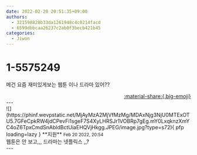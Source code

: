 ```yaml
---
date: 2022-02-20 20:51:35+09:00
authors:
  - 321598828b33da1261948c4c0214facd
  - 6599dbbcaa26237c2ab0f3becb421b45
categories:
  - Jiwon
---
```


# 1-5575249

<div class="post-container" markdown="1">
<div class="content-container md-sidebar__scrollwrap" markdown="1">

메건 요즘 재미있게보는 웹툰 이나 드라마 있어??

</div>
</div>

<div style="text-align: right;" markdown="1">
<a href="https://weverse.io/fromis9/fanpost/1-5575249" style="text-align: right;">:material-share:{.big-emoji}</a>
</div>
---

<div class="comments-container md-sidebar__scrollwrap" markdown="1">
<div class="comment" markdown="1">
<div class='id-container' markdown="1">
![](https://phinf.wevpstatic.net/MjAyMzA2MjVfMzMg/MDAxNjg3NjU0MTExOTU5.7GFeCpkRW4jdCPevFi1sgeF7S4XyLHRSJr1VOBRp7gEg.mY0LxqknzXmYC4oZ6TpxCmdSnAbldBctUiaEHQVjHkgg.JPEG/image.jpg?type=s72){ pfp loading=lazy }
**<span class="artist">지원</span>** <small>Feb 20 2022, 20:54</small><br>
</div>
<div class='comment-body' markdown="1">
웹툰은 안 보고,,, 드라마는 넷플릭스 ,,?
</div>
</div>
</div>
---
